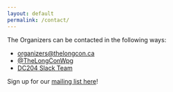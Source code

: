 ```yaml
---
layout: default
permalink: /contact/
---
```


<div class="row marketing">
  <div class="col-lg-12">
    <p>The Organizers can be contacted in the following ways:</p>
    <ul>
      <li><a href="mailto:organizers@thelongcon.ca">organizers@thelongcon.ca</a></li>
      <li><a href="https://twitter.com/TheLongconWpg">@TheLongConWpg</a></li>
      <li><a href="https://join.slack.com/t/dc204/shared_invite/enQtNjU2MTA4NTM0Mzg4LTgyZDgwY2MwMjc5NDFkYzBmOWI5MThjZDg4MjE5YWI4NWVlNmQxMWM5ZjAwNzIwY2I2MDk3ZjM4NjA3YzJhZGI">DC204 Slack Team</a></li>
    </ul>
  </div>
  <div class="col-lg-12">
    <p>Sign up for our <a href="https://thelongcon.us19.list-manage.com/subscribe?u=c036f4bbea51bd9cd747e89bb&id=13bc529231">mailing list here</a>!</p>
  </div>
</div>
